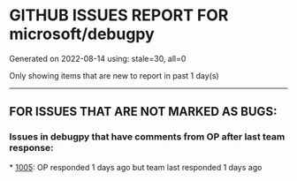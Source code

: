 
# GITHUB ISSUES REPORT FOR microsoft/debugpy


Generated on 2022-08-14 using: stale=30, all=0


Only showing items that are new to report in past 1 day(s)


---

## FOR ISSUES THAT ARE NOT MARKED AS BUGS:


### Issues in debugpy that have comments from OP after last team response:


\* [1005](https://github.com/microsoft/debugpy/issues/1005 "subprocess.check_output hangs when gevent support is enabled and subprocess is monkey patched"): OP responded 1 days ago but team last responded 1 days ago
